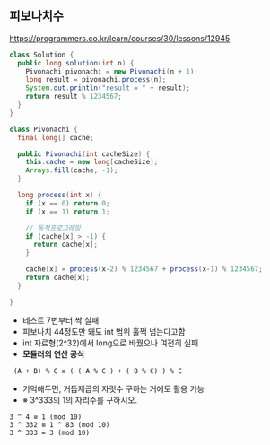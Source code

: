 ## 피보나치수
https://programmers.co.kr/learn/courses/30/lessons/12945

```java
class Solution {
  public long solution(int n) {
    Pivonachi pivonachi = new Pivonachi(n + 1);
    long result = pivonachi.process(n);
    System.out.println("result = " + result);
    return result % 1234567;
  }
}

class Pivonachi {
  final long[] cache;

  public Pivonachi(int cacheSize) {
    this.cache = new long[cacheSize];
    Arrays.fill(cache, -1);
  }

  long process(int x) {
    if (x == 0) return 0;
    if (x == 1) return 1;

    // 동적프로그래밍
    if (cache[x] > -1) {
      return cache[x];
    }

    cache[x] = process(x-2) % 1234567 + process(x-1) % 1234567;
    return cache[x];
  }

}
```
- 테스트 7번부터 싹 실패
- 피보나치 44정도만 돼도 int 범위 훌쩍 넘는다고함
- int 자료형(2^32)에서 long으로 바꿨으나 여전히 실패
- **모듈러의 연산 공식**
```
 (A + B) % C ≡ ( ( A % C ) + ( B % C) ) % C
 ```

- 기억해두면, 거듭제곱의 자릿수 구하는 거에도 활용 가능
- ※ 3^333의 1의 자리수를 구하시오.
```
3 ^ 4 ≡ 1 (mod 10)
3 ^ 332 ≡ 1 ^ 83 (mod 10)
3 ^ 333 = 3 (mod 10)
```
 